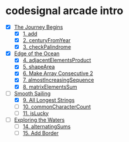 # codesignal arcade intro

- [x] [The Journey Begins](./The%20Journey%20Begins/)
  - [x] [1. add](./The%20Journey%20Begins/1.add/)
  - [x] [2. centuryFromYear](./The%20Journey%20Begins/2.centuryFromYear/)
  - [x] [3. checkPalindrome](./The%20Journey%20Begins/3.checkPalindrome/)
- [x] [Edge of the Ocean](./Edge%20of%20the%20Ocean/)
  - [x] [4. adjacentElementsProduct](./Edge%20of%20the%20Ocean/4.adjacentElementsProduct/)
  - [x] [5. shapeArea](./Edge%20of%20the%20Ocean/5.shapeArea/)
  - [x] [6. Make Array Consecutive 2](./Edge%20of%20the%20Ocean/6.Make%20Array%20Consecutive%202/)
  - [x] [7. almostIncreasingSequence](./Edge%20of%20the%20Ocean/7.almostIncreasingSequence/)
  - [x] [8. matrixElementsSum](./Edge%20of%20the%20Ocean/8.matrixElementsSum/)
- [ ] [Smooth Sailing](./Smooth%20Sailing/)
  - [x] [9. All Longest Strings](./Smooth%20Sailing/9.All%20Longest%20Strings/)
  - [ ] [10. commonCharacterCount](./Smooth%20Sailing/10.commonCharacterCount/)
  - [ ] [11. isLucky](./Smooth%20Sailing/11.isLucky/)
- [ ] [Exploring the Waters](./Exploring%20the%20Waters/)
  - [ ] [14. alternatingSums](./Exploring%20the%20Waters/14.alternatingSums/)
  - [ ] [15. Add Border](./Exploring%20the%20Waters/15.Add%20Border/)